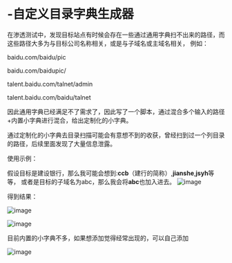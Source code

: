 # -自定义目录字典生成器

在渗透测试中，发现目标站点有时候会存在一些通过通用字典扫不出来的路径，而这些路径大多为与目标公司名称相关，或是与子域名或主域名相关，
例如：

baidu.com/baidu/pic

baidu.com/baidupic/

talent.baidu.com/talnet/admin


talent.baidu.com/baidu/talnet


因此通用字典已经满足不了需求了，因此写了一个脚本，通过混合多个输入的路径+内置小字典进行混合，给出定制化的小字典。

通过定制化的小字典去目录扫描可能会有意想不到的收获，曾经扫到过一个列目录的路径，后续里面发现了大量信息泄露。


使用示例：

假设目标是建设银行，那么我可能会想到:**ccb**（建行的简称）,**jianshe**,**jsyh**等等，
或者是目标的子域名为abc，那么我会将**abc**也加入进去。
![image](https://github.com/WhatHowie/-/assets/125801879/63d08040-3c45-45e2-870b-e86bc7e6045e)


得到结果：


![image](https://github.com/WhatHowie/-/assets/125801879/9cf3c961-29cd-49db-89ca-cf4bdf2270f5)


![image](https://github.com/WhatHowie/-/assets/125801879/d4ffaac8-50c7-41c1-8276-2ecb54b1f89b)


目前内置的小字典不多，如果想添加觉得经常出现的，可以自己添加

![image](https://github.com/WhatHowie/-/assets/125801879/07f11ba2-32fa-4a17-b3fc-d3942acf543a)



